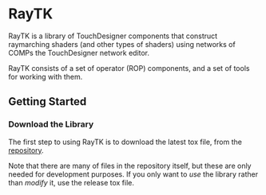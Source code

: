 # RayTK

RayTK is a library of TouchDesigner components that construct raymarching shaders (and other types of shaders) using networks of COMPs the TouchDesigner network editor.

RayTK consists of a set of operator (ROP) components, and a set of tools for working with them.

## Getting Started

### Download the Library

The first step to using RayTK is to download the latest tox file, from the [repository](https://github.com/t3kt/raytk/releases).

Note that there are many of files in the repository itself, but these are only needed for development purposes. If you only want to *use* the library rather than *modify* it, use the release tox file.



